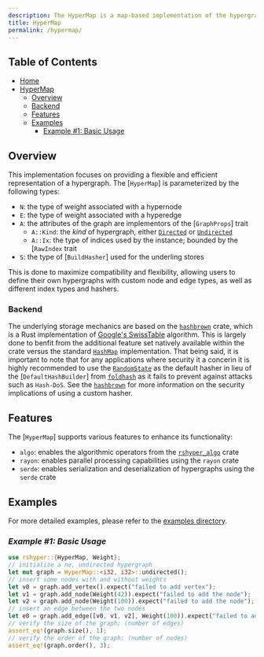 ```yaml
---
description: The HyperMap is a map-based implementation of the hypergraph
title: HyperMap
permalink: /hypermap/
---
```


## Table of Contents

- [Home](https://fl03.github.io/rshyper/)
- [HyperMap](https://fl03.github.io/rshyper/hypermap/)
  - [Overview](#overview)
  - [Backend](#backend)
  - [Features](#features)
  - [Examples](#examples)
    - [Example #1: Basic Usage](#example-1-basic-usage)

## Overview

This implementation focuses on providing a flexible and efficient representation of a hypergraph. The [`HyperMap`] is parameterized by the following types:

- `N`: the type of weight associated with a hypernode
- `E`: the type of weight associated with a hyperedge
- `A`: the attributes of the graph are implementors of the [`GraphProps`] trait
  - `A::Kind`: the _kind_ of hypergraph, either [`Directed`](rshyper::Directed) or [`Undirected`](rshyper::Undirected)
  - `A::Ix`: the type of indices used by the instance; bounded by the [`RawIndex` trait
- `S`: the type of [`BuildHasher`] used for the underling stores

This is done to maximize compatibility and flexibility, allowing users to define their own hypergraphs with custom node and edge types, as well as different index types and hashers.

### Backend

The underlying storage mechanics are based on the [`hashbrown`](https://crates.io/crates/hashbrown) crate, which is a Rust implementation of [Google's SwissTable](https://abseil.io/blog/20180927-swisstables) algorithm. This is largely done to benfit from the additional feature set natively available within the crate versus the standard [`HashMap`](std::collections::HashMap) implementation. That being said, it is important to note that for any applications where security it a concerin it is highly recommended to use the [`RandomState`](std::hash::RandomState) as the default hasher in lieu of the [`DefaultHashBuilder`] from [`foldhash`](https://crates.io/crates/foldhash) as it fails to prevent against attacks such as `Hash-DoS`. See the [`hashbrown`](https://crates.io/crates/hashbrown) for more information on the security implications of using a custom hasher.

## Features

The [`HyperMap`] supports various features to enhance its functionality:

- `algo`: enables the algorithmic operators from the [`rshyper_algo`](https://crates.io/crates/rshyper_algo) crate
- `rayon`: enables parallel processing capabilities using the `rayon` crate
- `serde`: enables serialization and deserialization of hypergraphs using the `serde` crate

## Examples

For more detailed examples, please refer to the [examples directory](https://github.com/FL03/rshyper/blob/main/rshyper/examples).

### _Example #1: Basic Usage_

```rust
use rshyper::{HyperMap, Weight};
// initialize a ne, undirected hypergraph
let mut graph = HyperMap::<i32, i32>::undirected();
// insert some nodes with and without weights
let v0 = graph.add_vertex().expect("failed to add vertex");
let v1 = graph.add_node(Weight(42)).expect("failed to add the node");
let v2 = graph.add_node(Weight(100)).expect("failed to add the node");
// insert an edge between the two nodes
let e0 = graph.add_edge([v0, v1, v2], Weight(100)).expect("failed to add edge");
// verify the size of the graph; (number of edges)
assert_eq!(graph.size(), 1);
// verify the order of the graph; (number of nodes)
assert_eq!(graph.order(), 3);
```

